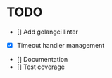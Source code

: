 # TODO

- [] Add golangci linter
- [x] Timeout handler management
- [] Documentation
- [] Test coverage
